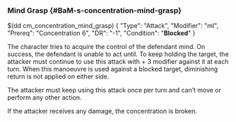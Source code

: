 ### Mind Grasp  {#BaM-s-concentration-mind-grasp}


$(dd cm_concentration_mind_grasp)
{ "Type": "Attack",
	"Modifier": "mI",
	"Prereq": "Concentration 6",
	"DR": "-1",
	"Condition": "__Blocked__"
}

The character tries to acquire the control of the defendant mind. On success,
the defendant is unable to act until. To keep holding the target, the attacker
must continue to use this attack with + 3 modifier against it at each turn. When
this manoeuvre is used against a blocked target, diminishing return is not
applied on either side.

The attacker must keep using this attack once per turn and can’t move or perform
any other action.

If the attacker receives any damage, the concentration is broken.
